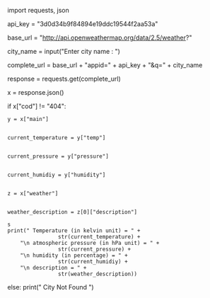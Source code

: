 
import requests, json

api_key = "3d0d34b9f84894e19ddc19544f2aa53a"

base_url = "http://api.openweathermap.org/data/2.5/weather?"

city_name = input("Enter city name : ")

complete_url = base_url + "appid=" + api_key + "&q=" + city_name

response = requests.get(complete_url)

x = response.json()

if x["cod"] != "404":

	
	y = x["main"]

	
	current_temperature = y["temp"]

	
	current_pressure = y["pressure"]

	
	current_humidiy = y["humidity"]

	
	z = x["weather"]

	
	weather_description = z[0]["description"]

	s
	print(" Temperature (in kelvin unit) = " +
					str(current_temperature) +
		"\n atmospheric pressure (in hPa unit) = " +
					str(current_pressure) +
		"\n humidity (in percentage) = " +
					str(current_humidiy) +
		"\n description = " +
					str(weather_description))

else:
	print(" City Not Found ")
